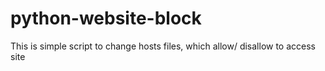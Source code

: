# python-website-block
This is simple script to change hosts files, which allow/ disallow to access site
